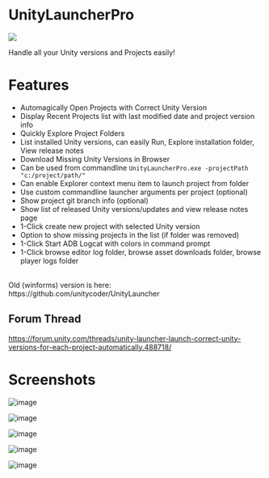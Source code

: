 # UnityLauncherPro 
[![](https://ci.appveyor.com/api/projects/status/hajcaavcsg7904rx?svg=true)](#)

Handle all your Unity versions and Projects easily!

# Features
- Automagically Open Projects with Correct Unity Version
- Display Recent Projects list with last modified date and project version info
- Quickly Explore Project Folders
- List installed Unity versions, can easily Run, Explore installation folder, View release notes
- Download Missing Unity Versions in Browser
- Can be used from commandline `UnityLauncherPro.exe -projectPath "c:/project/path/"`
- Can enable Explorer context menu item to launch project from folder
- Use custom commandline launcher arguments per project (optional)
- Show project git branch info (optional)
- Show list of released Unity versions/updates and view release notes page
- 1-Click create new project with selected Unity version
- Option to show missing projects in the list (if folder was removed)
- 1-Click Start ADB Logcat with colors in command prompt
- 1-Click browse editor log folder, browse asset downloads folder, browse player logs folder

<br>
Old (winforms) version is here: https://github.com/unitycoder/UnityLauncher

## Forum Thread
https://forum.unity.com/threads/unity-launcher-launch-correct-unity-versions-for-each-project-automatically.488718/

# Screenshots

![image](https://user-images.githubusercontent.com/5438317/71485879-184b3a00-281c-11ea-97db-73c5dfa9bb4e.png)

![image](https://user-images.githubusercontent.com/5438317/71485888-200ade80-281c-11ea-90bd-a9631ae247e1.png)

![image](https://user-images.githubusercontent.com/5438317/71485892-2436fc00-281c-11ea-966c-39a09d06bd9e.png)

![image](https://user-images.githubusercontent.com/5438317/71485895-26995600-281c-11ea-99f4-a1e4c13710a2.png)

![image](https://user-images.githubusercontent.com/5438317/71485899-29944680-281c-11ea-86de-bbd9f75785d4.png)

